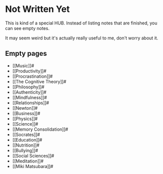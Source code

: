 # Not Written Yet

This is kind of a special HUB. Instead of listing notes that are finished, you can see empty notes.

It may seem weird but it's actually really useful to me, don't worry about it.

## Empty pages
- [[Music]]#
- [[Productivity]]#
- [[Procrastination]]#
- [[The Cognitive Theory]]#
- [[Philosophy]]#
- [[Authenticity]]#
- [[Mindfulness]]#
- [[Relationships]]#
- [[Newton]]#
- [[Business]]#
- [[Physics]]#
- [[Science]]#
- [[Memory Consolidation]]#
- [[Socrates]]#
- [[Education]]#
- [[Nutrition]]#
- [[Bullying]]#
- [[Social Sciences]]#
- [[Meditation]]#
- [[Miki Matsubara]]#